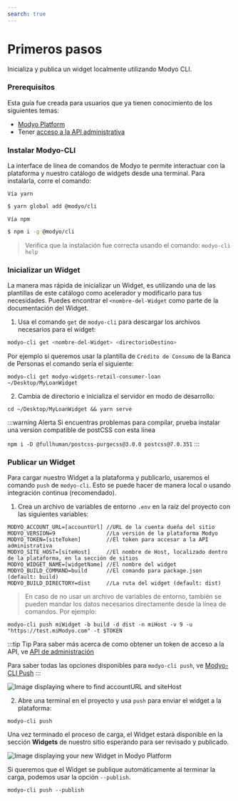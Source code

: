 ```yaml
---
search: true
---
```


# Primeros pasos

Inicializa y publica un widget localmente utilizando Modyo CLI.

### Prerequisitos

Esta guía fue creada para usuarios que ya tienen conocimiento de los siguientes temas:
- [Modyo Platform](/es/platform/)
- Tener [acceso a la API administrativa](/es/platform/core/api.html#bearer-token)

### Instalar Modyo-CLI

La interface de línea de comandos de Modyo te permite interactuar con la plataforma y nuestro catálogo de widgets desde una terminal. Para instalarla, corre el comando:

<code>Vía yarn</code>

```sh
$ yarn global add @modyo/cli
```

<code>Vía npm</code>

```sh
$ npm i -g @modyo/cli
```

> Verifica que la instalación fue correcta usando el comando: `modyo-cli help`

### Inicializar un Widget

La manera mas rápida de inicializar un Widget, es utilizando una de las plantillas de este catálogo como acelerador y modificarlo para tus necesidades. Puedes encontrar el `<nombre-del-Widget` como parte de la documentación del Widget.

1. Usa el comando `get` de `modyo-cli` para descargar los archivos necesarios para el widget:

```bash
modyo-cli get <nombre-del-Widget> <directorioDestino>
```

Por ejemplo si queremos usar la plantilla de `Crédito de Consumo` de la Banca de Personas el comando sería el siguiente:

```shell
modyo-cli get modyo-widgets-retail-consumer-loan ~/Desktop/MyLoanWidget
```

2. Cambia de directorio e inicializa el servidor en modo de desarrollo:

```shell
cd ~/Desktop/MyLoanWidget && yarn serve
```

:::warning Alerta
Si encuentras problemas para compilar, prueba instalar una version compatible de postCSS con esta linea

`npm i -D @fullhuman/postcss-purgecss@3.0.0 postcss@7.0.351`
:::

### Publicar un Widget

Para cargar nuestro Widget a la plataforma y publicarlo, usaremos el comando `push` de `modyo-cli`. Esto se puede hacer de manera local o usando integración continua (recomendado).

1. Crea un archivo de variables de entorno `.env` en la raíz del proyecto con las siguientes variables:

```shell
MODYO_ACCOUNT_URL=[accountUrl] //URL de la cuenta dueña del sitio
MODYO_VERSION=9                //La versión de la plataforma Modyo
MODYO_TOKEN=[siteToken]        //El token para accesar a la API administrativa
MODYO_SITE_HOST=[siteHost]     //El nombre de Host, localizado dentro de la plataforma, en la sección de sitios
MODYO_WIDGET_NAME=[widgetName] //El nombre del widget
MODYO_BUILD_COMMAND=build      //El comando para package.json (default: build) 
MODYO_BUILD_DIRECTORY=dist     //La ruta del widget (default: dist) 
```

> En caso de no usar un archivo de variables de entorno, también se pueden mandar los datos necesarios directamente desde la línea de comandos. Por ejemplo:

```
modyo-cli push miWidget -b build -d dist -n miHost -v 9 -u "https://test.miModyo.com" -t $TOKEN 
```

:::tip Tip
Para saber más acerca de como obtener un token de acceso a la API, ve [API de administración](/es/platform/core/api.html)

Para saber todas las opciones disponibles para `modyo-cli push`, ve [Modyo-CLI Push](/es/platform/channels/widgets.html#modyo-cli-push-name)
:::

<img src="/assets/img/widgets/host.png" alt="Image displaying where to find accountURL and siteHost">

2. Abre una terminal en el proyecto y usa `push` para enviar el widget a la plataforma:

```shell
modyo-cli push
```

Una vez terminado el proceso de carga, el Widget estará disponible en la sección **Widgets** de nuestro sitio esperando para ser revisado y publicado.

<img src="/assets/img/widgets/widgets_list.png" alt="Image displaying your new Widget in Modyo Platform">

Si queremos que el Widget se publique automáticamente al terminar la carga, podemos usar la opción `--publish`.

```shell
modyo-cli push --publish
```


